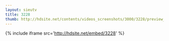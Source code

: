 ```yaml
---
layout: sieutv
title: 3228
thumb: http://hdsite.net/contents/videos_screenshots/3000/3228/preview_360p.mp4.jpg
---
```

{% include iframe src='http://hdsite.net/embed/3228' %}
 
